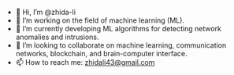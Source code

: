 - 👋 Hi, I’m @zhida-li
- 👀 I’m working on the field of machine learning (ML).
- 🌱 I’m currently developing ML algorithms for detecting network anomalies and intrusions.
- 🍻 I’m looking to collaborate on machine learning, communication networks, blockchain, and brain-computer interface.
- 📫 How to reach me: zhidali43@gmail.com

<!---
zhida-li/zhida-li is a ✨ special ✨ repository because its `README.md` (this file) appears on your GitHub profile.
You can click the Preview link to take a look at your changes.
--->
